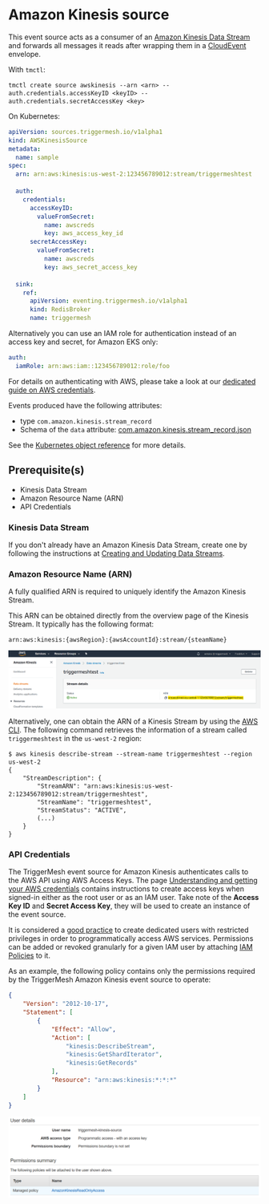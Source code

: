# Amazon Kinesis source

This event source acts as a consumer of an [Amazon Kinesis Data Stream][kinesis-docs] and forwards all messages it reads
after wrapping them in a [CloudEvent][ce] envelope.

With `tmctl`:

```
tmctl create source awskinesis --arn <arn> --auth.credentials.accessKeyID <keyID> --auth.credentials.secretAccessKey <key>
```

On Kubernetes:

```yaml
apiVersion: sources.triggermesh.io/v1alpha1
kind: AWSKinesisSource
metadata:
  name: sample
spec:
  arn: arn:aws:kinesis:us-west-2:123456789012:stream/triggermeshtest

  auth:
    credentials:
      accessKeyID:
        valueFromSecret:
          name: awscreds
          key: aws_access_key_id
      secretAccessKey:
        valueFromSecret:
          name: awscreds
          key: aws_secret_access_key

  sink:
    ref:
      apiVersion: eventing.triggermesh.io/v1alpha1
      kind: RedisBroker
      name: triggermesh
```


Alternatively you can use an IAM role for authentication instead of an access key and secret, for Amazon EKS only:

```yaml
auth:
  iamRole: arn:aws:iam::123456789012:role/foo
```

For details on authenticating with AWS, please take a look at our [dedicated guide on AWS credentials](../guides/credentials/awscredentials.md).

Events produced have the following attributes:

* type `com.amazon.kinesis.stream_record`
* Schema of the `data` attribute: [com.amazon.kinesis.stream_record.json](https://raw.githubusercontent.com/triggermesh/triggermesh/main/schemas/com.amazon.kinesis.stream_record.json)

See the [Kubernetes object reference](../../reference/sources/#sources.triggermesh.io/v1alpha1.AWSKinesisSource) for more details.

## Prerequisite(s)

- Kinesis Data Stream
- Amazon Resource Name (ARN)
- API Credentials

### Kinesis Data Stream

If you don't already have an Amazon Kinesis Data Stream, create one by following the instructions at [Creating and
Updating Data Streams][kinesis-stream-create].

### Amazon Resource Name (ARN)

A fully qualified ARN is required to uniquely identify the Amazon Kinesis Stream.

This ARN can be obtained directly from the overview page of the Kinesis Stream. It typically has the following format:

```
arn:aws:kinesis:{awsRegion}:{awsAccountId}:stream/{steamName}
```

![Kinesis Data Stream](../assets/images/awskinesis-source/stream-1.png)

Alternatively, one can obtain the ARN of a Kinesis Stream by using the [AWS CLI][aws-cli]. The following command
retrieves the information of a stream called `triggermeshtest` in the `us-west-2` region:

```console
$ aws kinesis describe-stream --stream-name triggermeshtest --region us-west-2
{
    "StreamDescription": {
        "StreamARN": "arn:aws:kinesis:us-west-2:123456789012:stream/triggermeshtest",
        "StreamName": "triggermeshtest",
        "StreamStatus": "ACTIVE",
        (...)
    }
}
```

### API Credentials

The TriggerMesh event source for Amazon Kinesis authenticates calls to the AWS API using AWS Access Keys. The page
[Understanding and getting your AWS credentials][accesskey] contains instructions to create access keys when signed-in
either as the root user or as an IAM user. Take note of the **Access Key ID** and **Secret Access Key**, they will be
used to create an instance of the event source.

It is considered a [good practice][iam-bestpractices] to create dedicated users with restricted privileges in order to
programmatically access AWS services. Permissions can be added or revoked granularly for a given IAM user by attaching
[IAM Policies][iam-policies] to it.

As an example, the following policy contains only the permissions required by the TriggerMesh Amazon Kinesis event
source to operate:

```json
{
    "Version": "2012-10-17",
    "Statement": [
        {
            "Effect": "Allow",
            "Action": [
                "kinesis:DescribeStream",
                "kinesis:GetShardIterator",
                "kinesis:GetRecords"
            ],
            "Resource": "arn:aws:kinesis:*:*:*"
        }
    ]
}
```

![Creating an IAM user](../assets/images/awskinesis-source/iam-user-1.png)

[arn]: https://docs.aws.amazon.com/IAM/latest/UserGuide/list_amazonkinesis.html#amazonkinesis-resources-for-iam-policies
[accesskey]: https://docs.aws.amazon.com/general/latest/gr/aws-sec-cred-types.html#access-keys-and-secret-access-keys
[aws-cli]: https://aws.amazon.com/cli/
[iam-bestpractices]: https://docs.aws.amazon.com/general/latest/gr/aws-access-keys-best-practices.html#iam-user-access-keys
[iam-policies]: https://docs.aws.amazon.com/IAM/latest/UserGuide/access_policies.html

[kinesis-docs]: https://docs.aws.amazon.com/streams/latest/dev/introduction.html
[kinesis-stream-create]: https://docs.aws.amazon.com/streams/latest/dev/amazon-kinesis-streams.html

[tm-secret]: ../secrets.md

[ce]: https://cloudevents.io/
